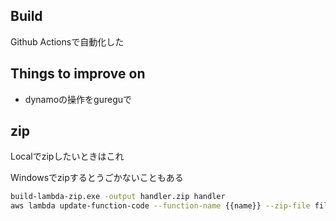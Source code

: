 ## Build

Github Actionsで自動化した

## Things to improve on

- dynamoの操作をgureguで

## zip

Localでzipしたいときはこれ

Windowsでzipするとうごかないこともある

```bash
build-lambda-zip.exe -output handler.zip handler
aws lambda update-function-code --function-name {{name}} --zip-file fileb://handler.zip 
```
